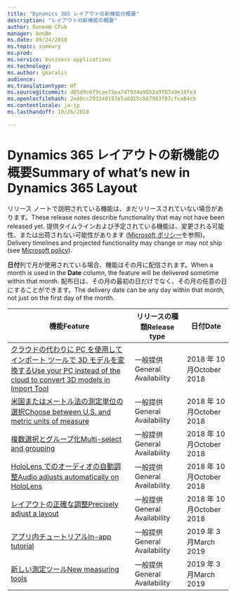 ```yaml
---
title: "Dynamics 365 レイアウトの新機能の概要"
description: "レイアウトの新機能の概要"
author: ReneeW-CPub
manager: AnnBe
ms.date: 09/24/2018
ms.topic: summary
ms.prod: 
ms.service: business-applications
ms.technology: 
ms.author: gkaralis
audience: 
ms.translationtype: HT
ms.sourcegitcommit: d65d9c6f9cae75ea7d7934a95b3a9f67a9e10fe3
ms.openlocfilehash: 2e40cc293340197e5a8815c887903f87cfca64cb
ms.contentlocale: ja-jp
ms.lasthandoff: 10/26/2018

---
```


# <a name="summary-of-whats-new-in-dynamics-365-layout"></a><span data-ttu-id="73b62-103">Dynamics 365 レイアウトの新機能の概要</span><span class="sxs-lookup"><span data-stu-id="73b62-103">Summary of what’s new in Dynamics 365 Layout</span></span>

<span data-ttu-id="73b62-104">リリース ノートで説明されている機能は、まだリリースされていない場合があります。</span><span class="sxs-lookup"><span data-stu-id="73b62-104">These release notes describe functionality that may not have been released yet.</span></span> <span data-ttu-id="73b62-105">提供タイムラインおよび予定されている機能は、変更される可能性、または出荷されない可能性があります ([Microsoft ポリシー](https://go.microsoft.com/fwlink/p/?linkid=2007332)を参照)。</span><span class="sxs-lookup"><span data-stu-id="73b62-105">Delivery timelines and projected functionality may change or may not ship (see [Microsoft policy](https://go.microsoft.com/fwlink/p/?linkid=2007332)).</span></span>

<span data-ttu-id="73b62-106">**日付**列で月が使用されている場合、機能はその月に配信されます。</span><span class="sxs-lookup"><span data-stu-id="73b62-106">When a month is used in the **Date** column, the feature will be delivered sometime within that month.</span></span> <span data-ttu-id="73b62-107">配布日は、その月の最初の日だけでなく、その月の任意の日にすることができます。</span><span class="sxs-lookup"><span data-stu-id="73b62-107">The delivery date can be any day within that month, not just on the first day of the month.</span></span>


| <span data-ttu-id="73b62-108">**機能**</span><span class="sxs-lookup"><span data-stu-id="73b62-108">**Feature**</span></span>                                                 | <span data-ttu-id="73b62-109">**リリースの種類**</span><span class="sxs-lookup"><span data-stu-id="73b62-109">**Release type**</span></span>     | <span data-ttu-id="73b62-110">**日付**</span><span class="sxs-lookup"><span data-stu-id="73b62-110">**Date**</span></span> |
|-------------------------------------------------------------|----------------------|--------------------------|
| [<span data-ttu-id="73b62-111">クラウドの代わりに PC を使用してインポート ツールで 3D モデルを変換する</span><span class="sxs-lookup"><span data-stu-id="73b62-111">Use your PC instead of the cloud to convert 3D models in Import Tool</span></span>](import-tool-PC-option.md)  | <span data-ttu-id="73b62-112">一般提供</span><span class="sxs-lookup"><span data-stu-id="73b62-112">General Availability</span></span> | <span data-ttu-id="73b62-113">2018 年 10 月</span><span class="sxs-lookup"><span data-stu-id="73b62-113">October 2018</span></span>|
| [<span data-ttu-id="73b62-114">米国またはメートル法の測定単位の選択</span><span class="sxs-lookup"><span data-stu-id="73b62-114">Choose between U.S. and metric units of measure</span></span>](unit-measure.md)             | <span data-ttu-id="73b62-115">一般提供</span><span class="sxs-lookup"><span data-stu-id="73b62-115">General Availability</span></span> | <span data-ttu-id="73b62-116">2018 年 10 月</span><span class="sxs-lookup"><span data-stu-id="73b62-116">October 2018</span></span>             |
| [<span data-ttu-id="73b62-117">複数選択とグループ化</span><span class="sxs-lookup"><span data-stu-id="73b62-117">Multi-select and grouping</span></span>](multi-select.md)                       | <span data-ttu-id="73b62-118">一般提供</span><span class="sxs-lookup"><span data-stu-id="73b62-118">General Availability</span></span> | <span data-ttu-id="73b62-119">2018 年 10 月</span><span class="sxs-lookup"><span data-stu-id="73b62-119">October 2018</span></span>             |
| [<span data-ttu-id="73b62-120">HoloLens でのオーディオの自動調整</span><span class="sxs-lookup"><span data-stu-id="73b62-120">Audio adjusts automatically on HoloLens</span></span>](dynamics-audio.md)        | <span data-ttu-id="73b62-121">一般提供</span><span class="sxs-lookup"><span data-stu-id="73b62-121">General Availability</span></span> | <span data-ttu-id="73b62-122">2018 年 10 月</span><span class="sxs-lookup"><span data-stu-id="73b62-122">October 2018</span></span>             |
| [<span data-ttu-id="73b62-123">レイアウトの正確な調整</span><span class="sxs-lookup"><span data-stu-id="73b62-123">Precisely adjust a layout</span></span>](precisely-realign-layout.md) | <span data-ttu-id="73b62-124">一般提供</span><span class="sxs-lookup"><span data-stu-id="73b62-124">General Availability</span></span> | <span data-ttu-id="73b62-125">2018 年 10 月</span><span class="sxs-lookup"><span data-stu-id="73b62-125">October 2018</span></span>    |
| [<span data-ttu-id="73b62-126">アプリ内チュートリアル</span><span class="sxs-lookup"><span data-stu-id="73b62-126">In-app tutorial</span></span>](in-app-tutorial.md)                     | <span data-ttu-id="73b62-127">一般提供</span><span class="sxs-lookup"><span data-stu-id="73b62-127">General Availability</span></span> | <span data-ttu-id="73b62-128">2019 年 3 月</span><span class="sxs-lookup"><span data-stu-id="73b62-128">March 2019</span></span>               |
| [<span data-ttu-id="73b62-129">新しい測定ツール</span><span class="sxs-lookup"><span data-stu-id="73b62-129">New measuring tools</span></span>](measurement-tools.md)            | <span data-ttu-id="73b62-130">一般提供</span><span class="sxs-lookup"><span data-stu-id="73b62-130">General Availability</span></span> | <span data-ttu-id="73b62-131">2019 年 3 月</span><span class="sxs-lookup"><span data-stu-id="73b62-131">March 2019</span></span>               |

